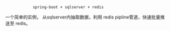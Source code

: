                 spring-boot + sqlserver + redis

一个简单的实例， 从sqlserver内抽取数据，利用 redis pipline管道，快速批量推送至 redis。
